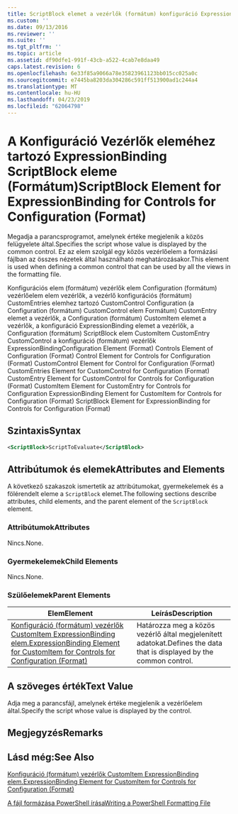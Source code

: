```yaml
---
title: ScriptBlock elemet a vezérlők (formátum) konfiguráció ExpressionBinding |} A Microsoft Docs
ms.custom: ''
ms.date: 09/13/2016
ms.reviewer: ''
ms.suite: ''
ms.tgt_pltfrm: ''
ms.topic: article
ms.assetid: df90dfe1-991f-43cb-a522-4cab7e8daa49
caps.latest.revision: 6
ms.openlocfilehash: 6e33f85a9066a78e35823961123bb015cc025a0c
ms.sourcegitcommit: e7445ba8203da304286c591ff513900ad1c244a4
ms.translationtype: MT
ms.contentlocale: hu-HU
ms.lasthandoff: 04/23/2019
ms.locfileid: "62064798"
---
```

# <a name="scriptblock-element-for-expressionbinding-for-controls-for-configuration-format"></a><span data-ttu-id="27b9c-102">A Konfiguráció Vezérlők eleméhez tartozó ExpressionBinding ScriptBlock eleme (Formátum)</span><span class="sxs-lookup"><span data-stu-id="27b9c-102">ScriptBlock Element for ExpressionBinding for Controls for Configuration (Format)</span></span>

<span data-ttu-id="27b9c-103">Megadja a parancsprogramot, amelynek értéke megjelenik a közös felügyelete által.</span><span class="sxs-lookup"><span data-stu-id="27b9c-103">Specifies the script whose value is displayed by the common control.</span></span> <span data-ttu-id="27b9c-104">Ez az elem szolgál egy közös vezérlőelem a formázási fájlban az összes nézetek által használható meghatározásakor.</span><span class="sxs-lookup"><span data-stu-id="27b9c-104">This element is used when defining a common control that can be used by all the views in the formatting file.</span></span>

<span data-ttu-id="27b9c-105">Konfigurációs elem (formátum) vezérlők elem Configuration (formátum) vezérlőelem elem vezérlők, a vezérlő konfigurációs (formátum) CustomEntries elemhez tartozó CustomControl Configuration (a Configuration (formátum) CustomControl elem Formátum) CustomEntry elemet a vezérlők, a Configuration (formátum) CustomItem elemet a vezérlők, a konfiguráció ExpressionBinding elemet a vezérlők, a Configuration (formátum) ScriptBlock elem CustomItem CustomEntry CustomControl a konfiguráció (formátum) vezérlők ExpressionBinding</span><span class="sxs-lookup"><span data-stu-id="27b9c-105">Configuration Element (Format) Controls Element of Configuration (Format) Control Element for Controls for Configuration (Format) CustomControl Element for Control for Configuration (Format) CustomEntries Element for CustomControl for Configuration (Format) CustomEntry Element for CustomControl for Controls for Configuration (Format) CustomItem Element for CustomEntry for Controls for Configuration ExpressionBinding Element for CustomItem for Controls for Configuration (Format) ScriptBlock Element for ExpressionBinding for Controls for Configuration (Format)</span></span>

## <a name="syntax"></a><span data-ttu-id="27b9c-106">Szintaxis</span><span class="sxs-lookup"><span data-stu-id="27b9c-106">Syntax</span></span>

```xml
<ScriptBlock>ScriptToEvaluate</ScriptBlock>
```

## <a name="attributes-and-elements"></a><span data-ttu-id="27b9c-107">Attribútumok és elemek</span><span class="sxs-lookup"><span data-stu-id="27b9c-107">Attributes and Elements</span></span>

<span data-ttu-id="27b9c-108">A következő szakaszok ismertetik az attribútumokat, gyermekelemek és a fölérendelt eleme a `ScriptBlock` elemet.</span><span class="sxs-lookup"><span data-stu-id="27b9c-108">The following sections describe attributes, child elements, and the parent element of the `ScriptBlock` element.</span></span>

### <a name="attributes"></a><span data-ttu-id="27b9c-109">Attribútumok</span><span class="sxs-lookup"><span data-stu-id="27b9c-109">Attributes</span></span>

<span data-ttu-id="27b9c-110">Nincs.</span><span class="sxs-lookup"><span data-stu-id="27b9c-110">None.</span></span>

### <a name="child-elements"></a><span data-ttu-id="27b9c-111">Gyermekelemek</span><span class="sxs-lookup"><span data-stu-id="27b9c-111">Child Elements</span></span>

<span data-ttu-id="27b9c-112">Nincs.</span><span class="sxs-lookup"><span data-stu-id="27b9c-112">None.</span></span>

### <a name="parent-elements"></a><span data-ttu-id="27b9c-113">Szülőelemek</span><span class="sxs-lookup"><span data-stu-id="27b9c-113">Parent Elements</span></span>

|<span data-ttu-id="27b9c-114">Elem</span><span class="sxs-lookup"><span data-stu-id="27b9c-114">Element</span></span>|<span data-ttu-id="27b9c-115">Leírás</span><span class="sxs-lookup"><span data-stu-id="27b9c-115">Description</span></span>|
|-------------|-----------------|
|[<span data-ttu-id="27b9c-116">Konfiguráció (formátum) vezérlők CustomItem ExpressionBinding elem.</span><span class="sxs-lookup"><span data-stu-id="27b9c-116">ExpressionBinding Element for CustomItem for Controls for Configuration (Format)</span></span>](./expressionbinding-element-for-customitem-for-controls-for-configuration-format.md)|<span data-ttu-id="27b9c-117">Határozza meg a közös vezérlő által megjelenített adatokat.</span><span class="sxs-lookup"><span data-stu-id="27b9c-117">Defines the data that is displayed by the common control.</span></span>|

## <a name="text-value"></a><span data-ttu-id="27b9c-118">A szöveges érték</span><span class="sxs-lookup"><span data-stu-id="27b9c-118">Text Value</span></span>

<span data-ttu-id="27b9c-119">Adja meg a parancsfájl, amelynek értéke megjelenik a vezérlőelem által.</span><span class="sxs-lookup"><span data-stu-id="27b9c-119">Specify the script whose value is displayed by the control.</span></span>

## <a name="remarks"></a><span data-ttu-id="27b9c-120">Megjegyzés</span><span class="sxs-lookup"><span data-stu-id="27b9c-120">Remarks</span></span>

## <a name="see-also"></a><span data-ttu-id="27b9c-121">Lásd még:</span><span class="sxs-lookup"><span data-stu-id="27b9c-121">See Also</span></span>

[<span data-ttu-id="27b9c-122">Konfiguráció (formátum) vezérlők CustomItem ExpressionBinding elem.</span><span class="sxs-lookup"><span data-stu-id="27b9c-122">ExpressionBinding Element for CustomItem for Controls for Configuration (Format)</span></span>](./expressionbinding-element-for-customitem-for-controls-for-configuration-format.md)

[<span data-ttu-id="27b9c-123">A fájl formázása PowerShell írása</span><span class="sxs-lookup"><span data-stu-id="27b9c-123">Writing a PowerShell Formatting File</span></span>](./writing-a-powershell-formatting-file.md)
